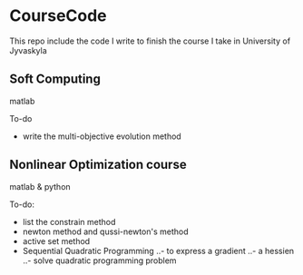 CourseCode
==========

This repo include the code I write to finish the course I take in University of Jyvaskyla


## Soft Computing
matlab

To-do
- write the multi-objective evolution method

## Nonlinear Optimization course
matlab & python

To-do:
- list the constrain method
- newton method and qussi-newton's method
- active set method
- Sequential Quadratic Programming
..- to express a gradient
..- a hessien
..- solve quadratic programming problem

